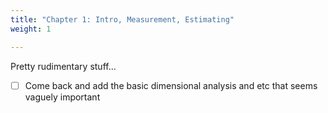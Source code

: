 ```yaml
---
title: "Chapter 1: Intro, Measurement, Estimating"
weight: 1

---
```

Pretty rudimentary stuff... 
- [ ] Come back and add the basic dimensional analysis and etc that seems vaguely important 